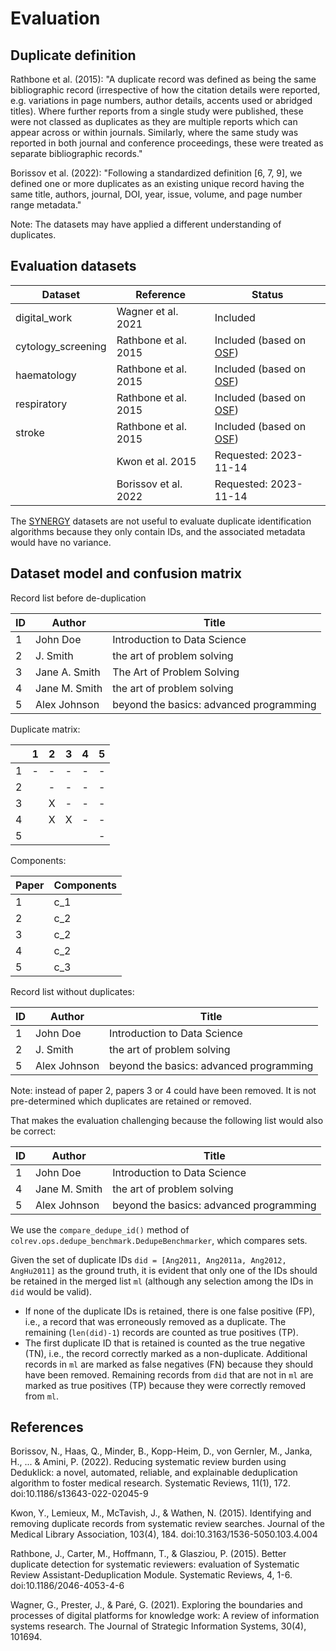 # Evaluation

## Duplicate definition

Rathbone et al. (2015): "A duplicate record was defined as being the same bibliographic record (irrespective of how the citation details were reported, e.g. variations in page numbers, author details, accents used or abridged titles). Where further reports from a single study were published, these were not classed as duplicates as they are multiple reports which can appear across or within journals. Similarly, where the same study was reported in both journal and conference proceedings, these were treated as separate bibliographic records."

Borissov et al. (2022): "Following a standardized definition [6, 7, 9], we defined one or more duplicates as an existing unique record having the same title, authors, journal, DOI, year, issue, volume, and page number range metadata."

Note: The datasets may have applied a different understanding of duplicates.

## Evaluation datasets

| Dataset            | Reference                | Status                                           |
| ------------------ | -------------------------| ------------------------------------------------ |
| digital_work       | Wagner et al. 2021       | Included                                         |
| cytology_screening | Rathbone et al. 2015     | Included (based on [OSF](https://osf.io/dyvnj/)) |
| haematology        | Rathbone et al. 2015     | Included (based on [OSF](https://osf.io/dyvnj/)) |
| respiratory        | Rathbone et al. 2015     | Included (based on [OSF](https://osf.io/dyvnj/)) |
| stroke             | Rathbone et al. 2015     | Included (based on [OSF](https://osf.io/dyvnj/)) |
|                    | Kwon et al. 2015         | Requested: 2023-11-14                            |
|                    | Borissov et al. 2022     | Requested: 2023-11-14                            |

The [SYNERGY](https://github.com/asreview/synergy-dataset) datasets are not useful to evaluate duplicate identification algorithms because they only contain IDs, and the associated metadata would have no variance.

## Dataset model and confusion matrix

Record list before de-duplication

| ID  | Author           | Title                                    |
| --- | ---------------- | ---------------------------------------- |
| 1   | John Doe         | Introduction to Data Science             |
| 2   | J. Smith         | the art of problem solving               |
| 3   | Jane A. Smith    | The Art of Problem Solving               |
| 4   | Jane M. Smith    | the art of problem solving               |
| 5   | Alex Johnson     | beyond the basics: advanced programming  |

Duplicate matrix:

|     | 1   | 2   | 3   | 4   | 5   |
| --- | --- | --- | --- | --- | --- |
| 1   |  -  |  -  |  -  |  -  |  -  |
| 2   |     |  -  |  -  |  -  |  -  |
| 3   |     |  X  |  -  |  -  |  -  |
| 4   |     |  X  |  X  |  -  |  -  |
| 5   |     |     |     |     |  -  |

Components:

| Paper | Components |
| ---   | ----------- |
| 1     | c_1         |
| 2     | c_2         |
| 3     | c_2         |
| 4     | c_2         |
| 5     | c_3         |

Record list without duplicates:

| ID  | Author           | Title                                    |
| --- | ---------------- | ---------------------------------------- |
| 1   | John Doe         | Introduction to Data Science             |
| 2   | J. Smith         | the art of problem solving               |
| 5   | Alex Johnson     | beyond the basics: advanced programming  |

Note: instead of paper 2, papers 3 or 4 could have been removed. It is not pre-determined which duplicates are retained or removed.

That makes the evaluation challenging because the following list would also be correct:

| ID  | Author           | Title                                    |
| --- | ---------------- | ---------------------------------------- |
| 1   | John Doe         | Introduction to Data Science             |
| 4   | Jane M. Smith    | the art of problem solving               |
| 5   | Alex Johnson     | beyond the basics: advanced programming  |


We use the `compare_dedupe_id()` method of `colrev.ops.dedupe_benchmark.DedupeBenchmarker`, which compares sets.

Given the set of duplicate IDs `did = [Ang2011, Ang2011a, Ang2012, AngHu2011]` as the ground truth, it is evident that only one of the IDs should be retained in the merged list `ml` (although any selection among the IDs in `did` would be valid).

- If none of the duplicate IDs is retained, there is one false positive (FP), i.e., a record that was erroneously removed as a duplicate. The remaining (`len(did)-1`) records are counted as true positives (TP).
- The first duplicate ID that is retained is counted as the true negative (TN), i.e., the record correctly marked as a non-duplicate. Additional records in `ml` are marked as false negatives (FN) because they should have been removed. Remaining records from `did` that are not in `ml` are marked as true positives (TP) because they were correctly removed from `ml`.

<!--
Rathbone et al. (2015): "The **accuracy of the results were coded against the benchmark** according to whether it was a true positive (true duplicate, i.e. correctly identified duplicate), false positive (false duplicate, i.e. incorrectly identified as duplicate), true negative (unique record) or false negative (true duplicate, i.e. incorrectly identified as unique record).

Kwon et al. (2015): "All sets of results from the de-duplication strategies outlined above were compared against the gold standard sets to identify false negatives (duplicate citations that should have been deleted but were not) and false positives (duplicate citations that were deleted but should not have been). We also recorded the time it took to de-duplicate results in each option (Table 1, online only)"
-->

## References

Borissov, N., Haas, Q., Minder, B., Kopp-Heim, D., von Gernler, M., Janka, H., ... & Amini, P. (2022). Reducing systematic review burden using Deduklick: a novel, automated, reliable, and explainable deduplication algorithm to foster medical research. Systematic Reviews, 11(1), 172. doi:10.1186/s13643-022-02045-9

Kwon, Y., Lemieux, M., McTavish, J., & Wathen, N. (2015). Identifying and removing duplicate records from systematic review searches. Journal of the Medical Library Association, 103(4), 184. doi:10.3163/1536-5050.103.4.004

Rathbone, J., Carter, M., Hoffmann, T., & Glasziou, P. (2015). Better duplicate detection for systematic reviewers: evaluation of Systematic Review Assistant-Deduplication Module. Systematic Reviews, 4, 1-6. doi:10.1186/2046-4053-4-6

Wagner, G., Prester, J., & Paré, G. (2021). Exploring the boundaries and processes of digital platforms for knowledge work: A review of information systems research. The Journal of Strategic Information Systems, 30(4), 101694.
